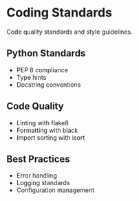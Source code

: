 # Coding Standards

Code quality standards and style guidelines.

## Python Standards
- PEP 8 compliance
- Type hints
- Docstring conventions

## Code Quality
- Linting with flake8
- Formatting with black
- Import sorting with isort

## Best Practices
- Error handling
- Logging standards
- Configuration management
